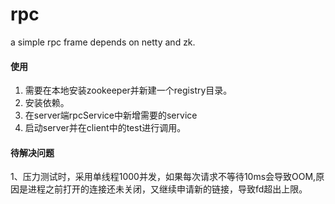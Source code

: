 # rpc
a simple rpc frame depends on netty and zk. 

#### 使用
1. 需要在本地安装zookeeper并新建一个registry目录。
2. 安装依赖。
3. 在server端rpcService中新增需要的service
4. 启动server并在client中的test进行调用。

#### 待解决问题

1、压力测试时，采用单线程1000并发，如果每次请求不等待10ms会导致OOM,原因是进程之前打开的连接还未关闭，又继续申请新的链接，导致fd超出上限。
